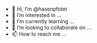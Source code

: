 - 👋 Hi, I’m @hasenpfoter
- 👀 I’m interested in ...
- 🌱 I’m currently learning ...
- 💞️ I’m looking to collaborate on ...
- 📫 How to reach me ...

<!---
hasenpfoter/hasenpfoter is a ✨ special ✨ repository because its `README.md` (this file) appears on your GitHub profile.
You can click the Preview link to take a look at your changes.
--->
